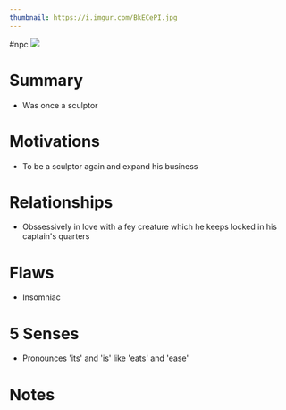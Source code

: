 ```yaml
---
thumbnail: https://i.imgur.com/BkECePI.jpg
---
```

#npc
![](https://i.imgur.com/BkECePI.jpg)

# Summary
- Was once a sculptor

# Motivations
- To be a sculptor again and expand his business

# Relationships
- Obssessively in love with a fey creature which he keeps locked in his captain's quarters

# Flaws
- Insomniac

# 5 Senses
- Pronounces 'its' and 'is' like 'eats' and 'ease'
# Notes
